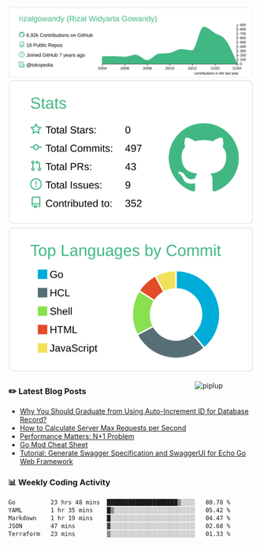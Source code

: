 ![profile-details](profile-summary-card-output/vue/0-profile-details.svg)
![stats](profile-summary-card-output/vue/3-stats.svg)
![most-commit-language](profile-summary-card-output/vue/2-most-commit-language.svg)

<img alt="piplup" align="right" width="125px" src="https://media.giphy.com/media/w6YCfXHS6QZjeHlVpI/giphy.gif">

### :pencil2: Latest Blog Posts
<!-- BLOG-POST-LIST:START -->
- [Why You Should Graduate from Using Auto-Increment ID for Database Record?](https://rizalgowandy.medium.com/why-you-should-graduate-from-using-auto-increment-id-for-database-record-1c1f584e958a?source=rss-5763b0f1aba6------2)
- [How to Calculate Server Max Requests per Second](https://rizalgowandy.medium.com/how-to-calculate-server-max-requests-per-second-38a39bb96a85?source=rss-5763b0f1aba6------2)
- [Performance Matters: N+1 Problem](https://rizalgowandy.medium.com/performance-matters-n-1-problem-a6a072525149?source=rss-5763b0f1aba6------2)
- [Go Mod Cheat Sheet](https://rizalgowandy.medium.com/go-mod-cheat-sheet-2a79efc10a52?source=rss-5763b0f1aba6------2)
- [Tutorial: Generate Swagger Specification and SwaggerUI for Echo Go Web Framework](https://rizalgowandy.medium.com/tutorial-generate-swagger-specification-and-swaggerui-for-echo-go-web-framework-3ac33afc77e2?source=rss-5763b0f1aba6------2)
<!-- BLOG-POST-LIST:END -->

### 📊 Weekly Coding Activity
<!--START_SECTION:waka-->
```text
Go          23 hrs 48 mins  ████████████████████▒░░░░   80.78 % 
YAML        1 hr 35 mins    █▒░░░░░░░░░░░░░░░░░░░░░░░   05.42 % 
Markdown    1 hr 19 mins    █░░░░░░░░░░░░░░░░░░░░░░░░   04.47 % 
JSON        47 mins         ▓░░░░░░░░░░░░░░░░░░░░░░░░   02.68 % 
Terraform   23 mins         ▒░░░░░░░░░░░░░░░░░░░░░░░░   01.33 % 
```
<!--END_SECTION:waka-->

